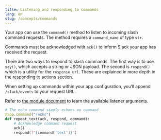 ```yaml
---
title: Listening and responding to commands
lang: en
slug: /concepts/commands
---
```


Your app can use the `command()` method to listen to incoming slash command requests. The method requires a `command_name` of type `str`.

Commands must be acknowledged with `ack()` to inform Slack your app has received the request.

There are two ways to respond to slash commands. The first way is to use `say()`, which accepts a string or JSON payload. The second is `respond()` which is a utility for the `response_url`. These are explained in more depth in the [responding to actions](/concepts/action-respond) section.

When setting up commands within your app configuration, you'll append `/slack/events` to your request URL.

Refer to [the module document](https://slack.dev/bolt-python/api-docs/slack_bolt/kwargs_injection/args.html) to learn the available listener arguments.
```python
# The echo command simply echoes on command
@app.command("/echo")
def repeat_text(ack, respond, command):
    # Acknowledge command request
    ack()
    respond(f"{command['text']}")
```